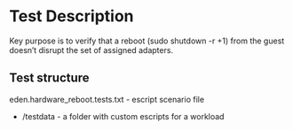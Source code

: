 # Test Description

Key purpose is to verify that a reboot (sudo shutdown -r +1) from the guest doesn’t disrupt the set of assigned adapters.

## Test structure

eden.hardware_reboot.tests.txt - escript scenario file

* /testdata - a folder with custom escripts for a workload

